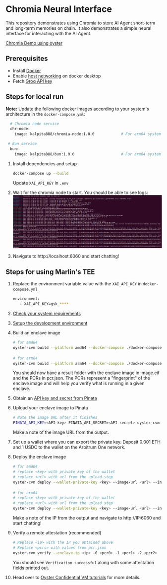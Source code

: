 # Chromia Neural Interface

This repository demonstrates using Chromia to store AI Agent short-term and long-term memories on chain. It also demonstrates a simple neural interface for interacting with the AI Agent.

[Chromia Demo using oyster](https://www.youtube.com/watch?v=YfWzTeK1LaY)


## Prerequisites
- Install [Docker](https://docs.docker.com/engine/install/ubuntu/)
- Enable [host networking](https://docs.docker.com/engine/network/drivers/host/#docker-desktop) on docker desktop
- Fetch [Groq API key](https://console.groq.com/keys)
  
## Steps for local run

**Note:** Update the following docker images according to your system's architecture in the `docker-compose.yml`:
  ```sh
    # Chromia node service
    chr-node:
      image: kalpita888/chromia-node:1.0.0            # For arm64 system use kalpita888/chromia-node_arm64:1.0.0 and for amd64 system use kalpita888/chromia-node:1.0.0
  ```
  ```sh
   # Bun service
    bun:
      image: kalpita888/bun:1.0.0                     # For arm64 system use kalpita888/bun_arm64:1.0.0 and for amd64 system use kalpita888/bun:1.0.0
  ```
  

1. Install dependencies and setup
   ```sh
   docker-compose up --build
   ```
   Update `XAI_API_KEY` in `.env`

2. Wait for the chromia node to start. You should be able to see logs:
   ![Logs](logs.png)

3. Navigate to http://localhost:6060 and start chatting!

## Steps for using Marlin's TEE
1. Replace the environment variable value with the `XAI_API_KEY` in `docker-compose.yml`
   ```sh
   environment:
      - XAI_API_KEY=gsk_****
   ```

2. [Check your system requirements](https://docs.marlin.org/oyster/build-cvm/tutorials/)

3. [Setup the development environment](https://docs.marlin.org/oyster/build-cvm/tutorials/setup)

4. Build an enclave image
   ```sh
   # for amd64
   oyster-cvm build --platform amd64 --docker-compose ./docker-compose.yml

   # for arm64
   oyster-cvm build --platform arm64 --docker-compose ./docker-compose.yml
   ```
   You should now have a result folder with the enclave image in image.eif and the PCRs in pcr.json. The PCRs represent a "fingerprint" of the enclave image and will help you verify what is running in a given enclave.

5. Obtain an [API key and secret from Pinata](https://docs.pinata.cloud/account-management/api-keys)

6. Upload your enclave image to Pinata
   ```sh
   # Note the image URL after it finishes
   PINATA_API_KEY=<API key> PINATA_API_SECRET=<API secret> oyster-cvm upload --file result/image.eif
   ```
   Make a note of the image URL from the output.

7. Set up a wallet where you can export the private key. Deposit 0.001 ETH and 1 USDC to the wallet on the Arbitrum One network.

8. Deploy the enclave image 
   ```sh
   # for amd64
   # replace <key> with private key of the wallet
   # replace <url> with url from the upload step
   oyster-cvm deploy --wallet-private-key <key> --image-url <url> --instance-type c6a.4xlarge --region ap-south-1 --operator 0xe10Fa12f580e660Ecd593Ea4119ceBC90509D642 --duration-in-minutes 15

   # for arm64
   # replace <key> with private key of the wallet
   # replace <url> with url from the upload step
   oyster-cvm deploy --wallet-private-key <key> --image-url <url> --instance-type c6g.4xlarge --region ap-south-1 --operator 0xe10Fa12f580e660Ecd593Ea4119ceBC90509D642 --duration-in-minutes 15
   ```
   Make a note of the IP from the output and navigate to http://IP:6060 and start chatting!

9. Verify a remote attestation (recommended)
   ```sh
   # Replace <ip> with the IP you obtained above
   # Replace <pcrs> with values from pcr.json
   oyster-cvm verify --enclave-ip <ip> -0 <pcr0> -1 <pcr1> -2 <pcr2>
   ```
   You should see `Verification successful` along with some attestation fields printed out.

10. Head over to [Oyster Confidential VM tutorials](https://docs.marlin.org/oyster/build-cvm/tutorials/) for more details.

